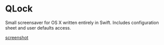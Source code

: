 # QLock

Small screensaver for OS X written entirely in Swift. Includes configuration sheet and user defaults access.

[screenshot]

[screenshot]: https://github.com/tbrek/qlock/blob/master/images/preview.png "Screenshot"